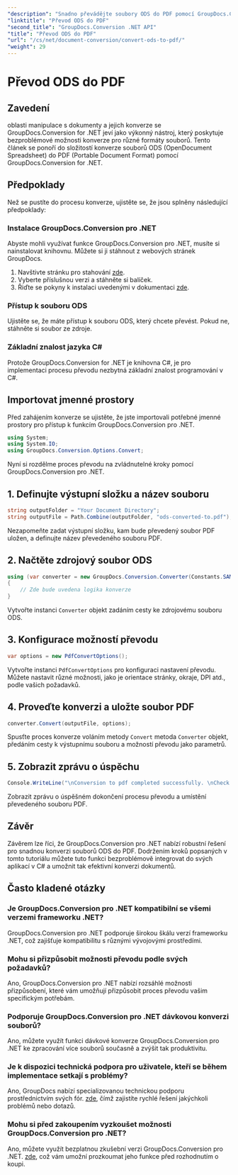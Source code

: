 ```yaml
---
"description": "Snadno převádějte soubory ODS do PDF pomocí GroupDocs.Conversion pro .NET. Komplexní tutoriál s podrobnými pokyny."
"linktitle": "Převod ODS do PDF"
"second_title": "GroupDocs.Conversion .NET API"
"title": "Převod ODS do PDF"
"url": "/cs/net/document-conversion/convert-ods-to-pdf/"
"weight": 29
---
```


# Převod ODS do PDF

## Zavedení
oblasti manipulace s dokumenty a jejich konverze se GroupDocs.Conversion for .NET jeví jako výkonný nástroj, který poskytuje bezproblémové možnosti konverze pro různé formáty souborů. Tento článek se ponoří do složitostí konverze souborů ODS (OpenDocument Spreadsheet) do PDF (Portable Document Format) pomocí GroupDocs.Conversion for .NET. 
## Předpoklady
Než se pustíte do procesu konverze, ujistěte se, že jsou splněny následující předpoklady:
### Instalace GroupDocs.Conversion pro .NET
Abyste mohli využívat funkce GroupDocs.Conversion pro .NET, musíte si nainstalovat knihovnu. Můžete si ji stáhnout z webových stránek GroupDocs.
1. Navštivte stránku pro stahování [zde](https://releases.groupdocs.com/conversion/net/).
2. Vyberte příslušnou verzi a stáhněte si balíček.
3. Řiďte se pokyny k instalaci uvedenými v dokumentaci [zde](https://tutorials.groupdocs.com/conversion/net/).
### Přístup k souboru ODS
Ujistěte se, že máte přístup k souboru ODS, který chcete převést. Pokud ne, stáhněte si soubor ze zdroje.
### Základní znalost jazyka C#
Protože GroupDocs.Conversion for .NET je knihovna C#, je pro implementaci procesu převodu nezbytná základní znalost programování v C#.

## Importovat jmenné prostory
Před zahájením konverze se ujistěte, že jste importovali potřebné jmenné prostory pro přístup k funkcím GroupDocs.Conversion pro .NET.

```csharp
using System;
using System.IO;
using GroupDocs.Conversion.Options.Convert;
```

Nyní si rozdělme proces převodu na zvládnutelné kroky pomocí GroupDocs.Conversion pro .NET.

## 1. Definujte výstupní složku a název souboru
```csharp
string outputFolder = "Your Document Directory";
string outputFile = Path.Combine(outputFolder, "ods-converted-to.pdf");
```
Nezapomeňte zadat výstupní složku, kam bude převedený soubor PDF uložen, a definujte název převedeného souboru PDF.
## 2. Načtěte zdrojový soubor ODS
```csharp
using (var converter = new GroupDocs.Conversion.Converter(Constants.SAMPLE_ODS))
{
    // Zde bude uvedena logika konverze
}
```
Vytvořte instanci `Converter` objekt zadáním cesty ke zdrojovému souboru ODS.
## 3. Konfigurace možností převodu
```csharp
var options = new PdfConvertOptions();
```
Vytvořte instanci `PdfConvertOptions` pro konfiguraci nastavení převodu. Můžete nastavit různé možnosti, jako je orientace stránky, okraje, DPI atd., podle vašich požadavků.
## 4. Proveďte konverzi a uložte soubor PDF
```csharp
converter.Convert(outputFile, options);
```
Spusťte proces konverze voláním metody `Convert` metoda `Converter` objekt, předáním cesty k výstupnímu souboru a možností převodu jako parametrů.
## 5. Zobrazit zprávu o úspěchu
```csharp
Console.WriteLine("\nConversion to pdf completed successfully. \nCheck output in {0}", outputFolder);
```
Zobrazit zprávu o úspěšném dokončení procesu převodu a umístění převedeného souboru PDF.

## Závěr
Závěrem lze říci, že GroupDocs.Conversion pro .NET nabízí robustní řešení pro snadnou konverzi souborů ODS do PDF. Dodržením kroků popsaných v tomto tutoriálu můžete tuto funkci bezproblémově integrovat do svých aplikací v C# a umožnit tak efektivní konverzi dokumentů.
## Často kladené otázky
### Je GroupDocs.Conversion pro .NET kompatibilní se všemi verzemi frameworku .NET?
GroupDocs.Conversion pro .NET podporuje širokou škálu verzí frameworku .NET, což zajišťuje kompatibilitu s různými vývojovými prostředími.
### Mohu si přizpůsobit možnosti převodu podle svých požadavků?
Ano, GroupDocs.Conversion pro .NET nabízí rozsáhlé možnosti přizpůsobení, které vám umožňují přizpůsobit proces převodu vašim specifickým potřebám.
### Podporuje GroupDocs.Conversion pro .NET dávkovou konverzi souborů?
Ano, můžete využít funkci dávkové konverze GroupDocs.Conversion pro .NET ke zpracování více souborů současně a zvýšit tak produktivitu.
### Je k dispozici technická podpora pro uživatele, kteří se během implementace setkají s problémy?
Ano, GroupDocs nabízí specializovanou technickou podporu prostřednictvím svých fór. [zde](https://forum.groupdocs.com/c/conversion/11), čímž zajistíte rychlé řešení jakýchkoli problémů nebo dotazů.
### Mohu si před zakoupením vyzkoušet možnosti GroupDocs.Conversion pro .NET?
Ano, můžete využít bezplatnou zkušební verzi GroupDocs.Conversion pro .NET. [zde](https://releases.groupdocs.com/), což vám umožní prozkoumat jeho funkce před rozhodnutím o koupi.